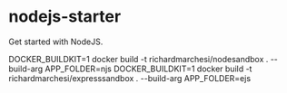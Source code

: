 # nodejs-starter
Get started with NodeJS.

DOCKER_BUILDKIT=1 docker build -t richardmarchesi/nodesandbox . --build-arg APP_FOLDER=njs
DOCKER_BUILDKIT=1 docker build -t richardmarchesi/expresssandbox . --build-arg APP_FOLDER=ejs
